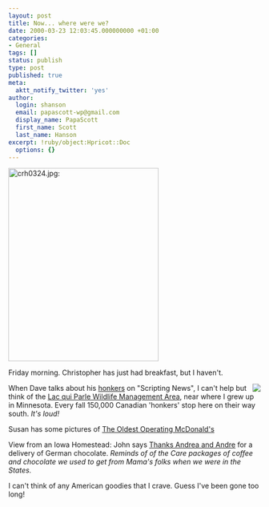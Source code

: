 ```yaml
---
layout: post
title: Now... where were we?
date: 2000-03-23 12:03:45.000000000 +01:00
categories:
- General
tags: []
status: publish
type: post
published: true
meta:
  aktt_notify_twitter: 'yes'
author:
  login: shanson
  email: papascott-wp@gmail.com
  display_name: PapaScott
  first_name: Scott
  last_name: Hanson
excerpt: !ruby/object:Hpricot::Doc
  options: {}
---
```

<p><img src="https://www.papascott.de/wordpress/wp-content/uploads/2000/03/crh0324.jpg" height="386" width="300" border="0" alt="crh0324.jpg: " /></p>
<p>Friday morning. Christopher has just had breakfast, but I haven't.</p>
<p><a href="http://www.montechamber.com/pwaters/lqpwma.htm"><img src="/images/mausnews/geese.jpg" align="right" border="0" /></a> When Dave talks about his <a href="http://scriptingnews.userland.com/pictures/viewer$483">honkers</a> on "Scripting News", I can't help but think of the <a href="http://www.montechamber.com/pwaters/lqpwma.htm">Lac qui Parle Wildlife Management Area</a>, near where I grew up in Minnesota. Every fall 150,000 Canadian 'honkers' stop here on their way south. <i>It's loud!</i></p>
<p>Susan has some pictures of <a href="http://2020hindsight.editthispage.com/2000/03/23">The Oldest Operating McDonald's</a></p>
<p>View from an Iowa Homestead: John says <a href="http://vfih.editthispage.com/pictures/viewer$149"> Thanks Andrea and Andre</a> for a delivery of German chocolate. <i>Reminds of of the Care packages of coffee and chocolate we used to get from Mama's folks when we were in the States.</i></p>
<p>I can't think of any American goodies that I crave. Guess I've been gone too long!</p>

